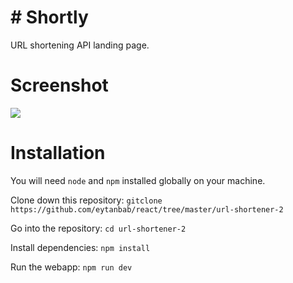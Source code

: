 # # Shortly
 URL shortening API landing page.

# Screenshot
![](https://i.imgur.com/0tqi3YR.png)
# Installation
You will need `node` and `npm` installed globally on your machine.

Clone down this repository:
`gitclone https://github.com/eytanbab/react/tree/master/url-shortener-2`

Go into the repository:
`cd url-shortener-2`

Install dependencies:
`npm install`

Run the webapp:
`npm run dev`
